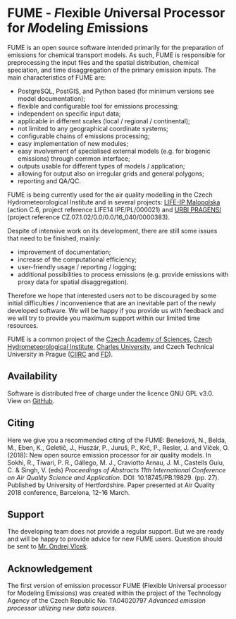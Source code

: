 # FUME - *F*lexible *U*niversal Processor for *M*odeling *E*missions
FUME is an open source software intended primarily for the preparation of emissions for chemical transport models. As such, FUME is responsible for preprocessing the input files and the spatial distribution, chemical speciation, and time disaggregation of the primary emission inputs. The main characteristics of FUME are:
* PostgreSQL, PostGIS, and Python based (for minimum versions see model documentation);
* flexible and configurable tool for emissions processing; 
* independent on specific input data;
* applicable in different scales (local / regional / continental);
* not limited to any geographical coordinate systems;
* configurable chains of emissions processing;
* easy implementation of new modules;
* easy involvement of specialised external models (e.g. for biogenic emissions) through common interface;
* outputs usable for different types of models / application;
* allowing for output also on irregular grids and general polygons;
* reporting and QA/QC.

FUME is being currently used for the air quality modelling in the Czech Hydrometeorological Institute and in several projects: [LIFE-IP Malopolska](https://powietrze.malopolska.pl/en/life-ip/) (action C.6, project reference LIFE14 IPE/PL/000021) and [URBI PRAGENSI](https://www.mff.cuni.cz/to.en/verejnost/konalo-se/2018-01-urbi/) (project reference CZ.07.1.02/0.0/0.0/16_040/0000383).

Despite of intensive work on its development, there are still some issues that need to be finished, mainly:
* improvement of documentation;
* increase of the computational efficiency;
* user-friendly usage / reporting / logging;
* additional possibilities to process emissions (e.g. provide emissions with proxy data for spatial disaggregation).

Therefore we hope that interested users not to be discouraged by some initial difficulties / inconvenience that are an inevitable part of the newly developed software. We will be happy if you  provide us with feedback and we will try to provide you maximum support within our limited time resources.

FUME is a common project of the [Czech Academy of Sciences](http://www.ustavinformatiky.cz/?id_jazyk=en&id_stranky=), [Czech Hydrometeorological Institute](http://portal.chmi.cz/), [Charles University](http://kfa.mff.cuni.cz/?lang=en), and Czech Technical University in Prague ([CIIRC](https://www.ciirc.cvut.cz/) and [FD](https://www.fd.cvut.cz/english/)).

## Availability
Software is distributed free of charge under the licence GNU GPL v3.0. View on [GitHub](https://github.com/FUME-dev/fume).

## Citing
Here we give you a recommended citing of the FUME: Benešová, N., Belda, M., Eben, K., Geletič, J., Huszár, P., Juruš, P., Krč, P., Resler, J. and Vlček, O. (2018): New open source emission processor for air quality models. In Sokhi, R., Tiwari, P. R., Gállego, M. J., Craviotto Arnau, J. M., Castells Guiu, C. & Singh, V. (eds) *Proceedings of Abstracts 11th International Conference on Air Quality Science and Application*. DOI: 10.18745/PB.19829. (pp. 27). Published by University of Hertfordshire. Paper presented at Air Quality 2018 conference, Barcelona, 12-16 March.

## Support
The developing team does not provide a regular support. But we are ready and will be happy to provide advice for new FUME users. Question should be sent to [Mr. Ondrej Vlcek](mailto:ondrej.vlcek@chmi.cz). 


## Acknowledgement
The first version of emission processor FUME (Flexible Universal processor for Modeling Emissions) was created within the project of the Technology Agency of the Czech Republic No. TA04020797 *Advanced emission processor utilizing new data sources*. 
